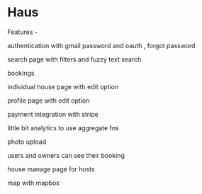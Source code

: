 # Haus

Features -

authentication with gmail password and oauth , forgot password

search page with filters and fuzzy text search

bookings

individual house page with edit option

profile page with edit option

payment integration with stripe

little bit analytics to use aggregate fns

photo upload

users and owners can see their booking

house manage page for hosts

map with mapbox
